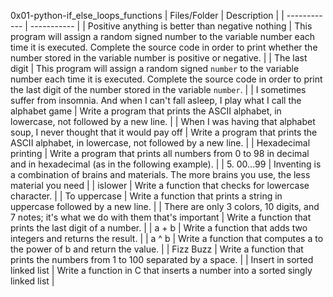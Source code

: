 0x01-python-if_else_loops_functions 
| Files/Folder | Description |
| ------------ | ----------- |
| Positive anything is better than negative nothing | This program will assign a random signed number to the variable number each time it is executed. Complete the source code in order to print whether the number stored in the variable number is positive or negative. |
| The last digit | This program will assign a random signed ```number``` to the variable number each time it is executed. Complete the source code in order to print the last digit of the number stored in the variable ```number```. |
|  I sometimes suffer from insomnia. And when I can't fall asleep, I play what I call the alphabet game  | Write a program that prints the ASCII alphabet, in lowercase, not followed by a new line. |
| When I was having that alphabet soup, I never thought that it would pay off  | Write a program that prints the ASCII alphabet, in lowercase, not followed by a new line. |
| Hexadecimal printing | Write a program that prints all numbers from 0 to 98 in decimal and in hexadecimal (as in the following example). |
| 5. 00...99 | Inventing is a combination of brains and materials. The more brains you use, the less material you need  |
| islower | Write a function that checks for lowercase character. |
| To uppercase | Write a function that prints a string in uppercase followed by a new line. |
|  There are only 3 colors, 10 digits, and 7 notes; it's what we do with them that's important | Write a function that prints the last digit of a number. |
|  a + b  | Write a function that adds two integers and returns the result. |
| a ^ b | Write a function that computes a to the power of b and return the value. |
| Fizz Buzz | Write a function that prints the numbers from 1 to 100 separated by a space. |
| Insert in sorted linked list | Write a function in C that inserts a number into a sorted singly linked list |
